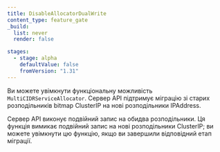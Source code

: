 ```yaml
---
title: DisableAllocatorDualWrite
content_type: feature_gate
_build:
  list: never
  render: false

stages:
  - stage: alpha
    defaultValue: false
    fromVersion: "1.31"
---
```


Ви можете увімкнути функціональну можливість `MultiCIDRServiceAllocator`. Сервер API підтримує міграцію зі старих розподільників bitmap ClusterIP на нові розподільники IPAddress.

Сервер API виконує подвійний запис на обидва розподільники. Ця функція вимикає подвійний запис на нові розподільники ClusterIP; ви можете увімкнути цю функцію, якщо ви завершили відповідний етап міграції.
